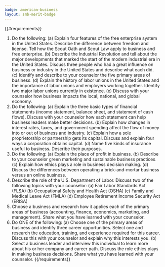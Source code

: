 ```yaml
---
badge: american-business
layout: smb-merit-badge
---
```


{{#requirements}}
1. Do the following:
    (a) Explain four features of the free enterprise system in the United States. Describe the difference between freedom and license. Tell how the Scout Oath and Scout Law apply to business and free enterprise.
    (b) Describe the Industrial Revolution and tell about the major developments that marked the start of the modern industrial era in the United States. Discuss three people who had a great influence on business or industry in the United States and describe what each did.
    (c) Identify and describe to your counselor the five primary areas of business.
    (d) Explain the history of labor unions in the United States and the importance of labor unions and employers working together. Identify two major labor unions currently in existence.
    (e) Discuss with your counselor how business impacts the local, national, and global economy.
2. Do the following:
    (a) Explain the three basic types of financial statements (income statement, balance sheet, and statement of cash flows). Discuss with your counselor how each statement can help business leaders make better decisions.
    (b) Explain how changes in interest rates, taxes, and government spending affect the flow of money into or out of business and industry.
    (c) Explain how a sole proprietorship or partnership gets its capital. Discuss and explain four ways a corporation obtains capital.
    (d) Name five kinds of insurance useful to business. Describe their purposes.
3. Do the following:
    (a) Explain the place of profit in business.
    (b) Describe to your counselor green marketing and sustainable business practices.
    (c) Explain how ethics plays a role in business decision making.
    (d) Discuss the differences between operating a brick-and-mortar business versus an online business.
4. Describe the role of the U.S. Department of Labor. Discuss two of the following topics with your counselor:
    (a) Fair Labor Standards Act (FLSA)
    (b) Occupational Safety and Health Act (OSHA)
    (c) Family and Medical Leave Act (FMLA)
    (d) Employee Retirement Income Security Act (ERISA)
5. Choose a business and research how it applies each of the primary areas of business (accounting, finance, economics, marketing, and management). Share what you have learned with your counselor.
6. Do ONE of the following:
    (a) Choose one of the primary areas of business and identify three career opportunities. Select one and research the education, training, and experience required for this career. Discuss this with your counselor and explain why this interests you.
    (b) Select a business leader and interview this individual to learn more about his or her company and career path. Discuss the role ethics plays in making business decisions. Share what you have learned with your counselor.
{{/requirements}}
